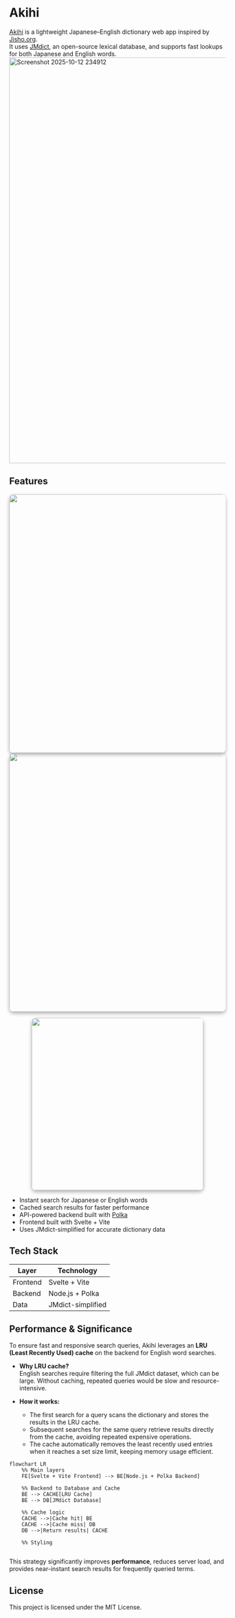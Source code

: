# Akihi

[Akihi](https://akihi.vercel.app/) is a lightweight Japanese–English dictionary web app inspired by [Jisho.org](https://jisho.org).  
It uses [JMdict](https://www.edrdg.org/jmdict/j_jmdict.html), an open-source lexical database, and supports fast lookups for both Japanese and English words.
<img width="1919" height="941" alt="Screenshot 2025-10-12 234912" src="https://github.com/user-attachments/assets/b75063e9-4c40-4332-a5b8-b36c1dec2ea9"  width="400"/>



## Features

<p align="center">
  <img src="https://github.com/user-attachments/assets/0a8eb75f-4080-4d18-9fef-b8bd1633f339" width="600" style="border-radius:10px; box-shadow:0 4px 8px rgba(0,0,0,0.3);" />
  <img src="https://github.com/user-attachments/assets/1a522d0a-f9b0-46a2-9ceb-0da4d743c171" width="600" style="border-radius:10px; box-shadow:0 4px 8px rgba(0,0,0,0.3);" />
</p>

<p align="center">
  <img src="https://github.com/user-attachments/assets/74abdbc1-9c9a-488e-9bfe-52fc44bda3db" width="400" style="border-radius:10px; box-shadow:0 4px 8px rgba(0,0,0,0.3);" />
</p>

- Instant search for Japanese or English words  
- Cached search results for faster performance  
- API-powered backend built with [Polka](https://github.com/lukeed/polka)  
- Frontend built with Svelte + Vite  
- Uses JMdict-simplified for accurate dictionary data  


## Tech Stack

| Layer | Technology |
|-------|-------------|
| Frontend | Svelte + Vite |
| Backend | Node.js + Polka |
| Data | JMdict-simplified |

## Performance & Significance

To ensure fast and responsive search queries, Akihi leverages an **LRU (Least Recently Used) cache** on the backend for English word searches.  

- **Why LRU cache?**  
  English searches require filtering the full JMdict dataset, which can be large. Without caching, repeated queries would be slow and resource-intensive.  

- **How it works:**  
  - The first search for a query scans the dictionary and stores the results in the LRU cache.  
  - Subsequent searches for the same query retrieve results directly from the cache, avoiding repeated expensive operations.  
  - The cache automatically removes the least recently used entries when it reaches a set size limit, keeping memory usage efficient.  
  
```mermaid
flowchart LR
    %% Main layers
    FE[Svelte + Vite Frontend] --> BE[Node.js + Polka Backend]
    
    %% Backend to Database and Cache
    BE --> CACHE[LRU Cache]
    BE --> DB[JMdict Database]
    
    %% Cache logic
    CACHE -->|Cache hit| BE
    CACHE -->|Cache miss| DB
    DB -->|Return results| CACHE
    
    %% Styling


```
This strategy significantly improves **performance**, reduces server load, and provides near-instant search results for frequently queried terms.

## License

This project is licensed under the MIT License.
